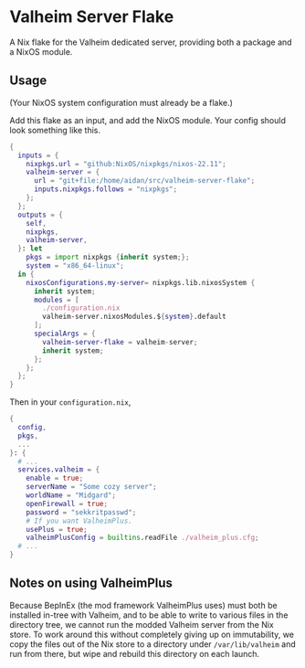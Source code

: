 # Valheim Server Flake
A Nix flake for the Valheim dedicated server, providing both a package and a NixOS module.

## Usage
(Your NixOS system configuration must already be a flake.)

Add this flake as an input, and add the NixOS module.  Your config should look something like this.
```nix
{
  inputs = {
    nixpkgs.url = "github:NixOS/nixpkgs/nixos-22.11";
    valheim-server = {
      url = "git+file:/home/aidan/src/valheim-server-flake";
      inputs.nixpkgs.follows = "nixpkgs";
    };
  };
  outputs = {
    self,
    nixpkgs,
    valheim-server,
  }: let
    pkgs = import nixpkgs {inherit system;};
    system = "x86_64-linux";
  in {
    nixosConfigurations.my-server= nixpkgs.lib.nixosSystem {
      inherit system;
      modules = [
        ./configuration.nix
        valheim-server.nixosModules.${system}.default
      ];
      specialArgs = {
        valheim-server-flake = valheim-server;
        inherit system;
      };
    };
  };
}
```

Then in your `configuration.nix`,
```nix
{
  config,
  pkgs,
  ...  
}: {
  # ...
  services.valheim = {
    enable = true;
    serverName = "Some cozy server";
    worldName = "Midgard";
    openFirewall = true;
    password = "sekkritpasswd";
    # If you want ValheimPlus.
    usePlus = true;
    valheimPlusConfig = builtins.readFile ./valheim_plus.cfg;
  # ...
}
```

## Notes on using ValheimPlus
Because BepInEx (the mod framework ValheimPlus uses) must both be installed in-tree with Valheim, and to be able to write to various files in the directory tree, we cannot run the modded Valheim server from the Nix store.  To work around this without completely giving up on immutability, we copy the files out of the Nix store to a directory under `/var/lib/valheim` and run from there, but wipe and rebuild this directory on each launch.
